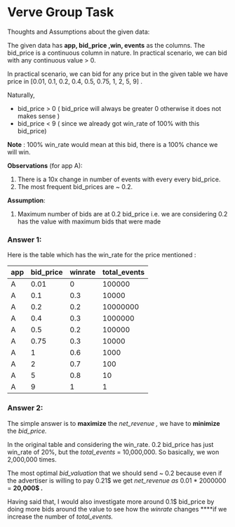 Verve Group Task
================

Thoughts and Assumptions about the given data:

The given data has **app, bid_price ,win, events** as the columns. The bid_price is a continuous column in nature. In practical scenario, we can bid with any continuous value > 0.

In practical scenario, we can bid for any price but in the given table we have price in [0.01, 0.1, 0.2, 0.4, 0.5, 0.75, 1, 2, 5, 9] .

Naturally,

-   bid_price > 0 ( bid_price will always be greater 0 otherwise it does not makes sense )
-   bid_price < 9 ( since we already got win_rate of 100% with this bid_price)

**Note** : 100% win_rate would mean at this bid, there is a 100% chance we will win.

**Observations** (for app A):

1.  There is a 10x change in number of events with every every bid_price.
2.  The most frequent bid_prices are ~ 0.2.

**Assumption**:

1.  Maximum number of bids are at 0.2 bid_price i.e. we are considering 0.2 has the value with maximum bids that were made

### Answer 1:

Here is the table which has the win_rate for the price mentioned :

| app | bid_price | winrate | total_events |
| --- | --- | --- | --- |
| A | 0.01 | 0 | 100000 |
| A | 0.1 | 0.3 | 10000 |
| A | 0.2 | 0.2 | 10000000 |
| A | 0.4 | 0.3 | 1000000 |
| A | 0.5 | 0.2 | 100000 |
| A | 0.75 | 0.3 | 10000 |
| A | 1 | 0.6 | 1000 |
| A | 2 | 0.7 | 100 |
| A | 5 | 0.8 | 10 |
| A | 9 | 1 | 1 |

### Answer 2:

The simple answer is to **maximize** the *net_revenue ,* we have to **minimize** the *bid_price.*

In the original table and considering the win_rate. 0.2 bid_price has just win_rate of 20%, but the *total_events* = 10,000,000. So basically, we won 2,000,000 times.

The most optimal *bid_valuation* that we should send ~ 0.2 because even if the advertiser is willing to pay 0.21$ we get *net_revenue as* 0.01 * 2000000 = **20,000$ .**

Having said that, I would also investigate more around 0.1$ bid_price by doing more bids around the value to see how the *winrate* changes ****if we increase the number of *total_events.*
